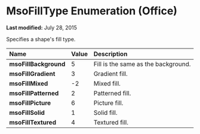 
# MsoFillType Enumeration (Office)

 **Last modified:** July 28, 2015

Specifies a shape's fill type.


|**Name**|**Value**|**Description**|
|:-----|:-----|:-----|
| **msoFillBackground**|5|Fill is the same as the background.|
| **msoFillGradient**|3|Gradient fill.|
| **msoFillMixed**|-2|Mixed fill.|
| **msoFillPatterned**|2|Patterned fill.|
| **msoFillPicture**|6|Picture fill.|
| **msoFillSolid**|1|Solid fill.|
| **msoFillTextured**|4|Textured fill.|
